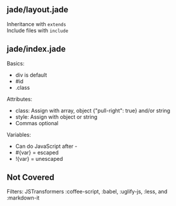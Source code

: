 
jade/layout.jade
----------------
Inheritance with `extends`  
Include files with `include`

jade/index.jade
---------------
Basics:  
- div is default
- #id
- .class

Attributes:  
- class: Assign with array, object {"pull-right": true} and/or string
- style: Assign with object or string
- Commas optional

Variables:  
- Can do JavaScript after -
- #{var} = escaped
- !{var} = unescaped

Not Covered
-----------
Filters: JSTransformers :coffee-script, :babel, :uglify-js, :less, and :markdown-it
